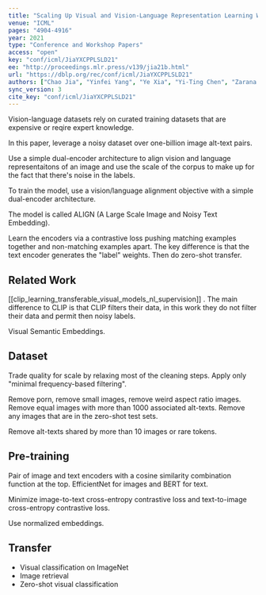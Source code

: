 ```yaml
---
title: "Scaling Up Visual and Vision-Language Representation Learning With Noisy Text Supervision."
venue: "ICML"
pages: "4904-4916"
year: 2021
type: "Conference and Workshop Papers"
access: "open"
key: "conf/icml/JiaYXCPPLSLD21"
ee: "http://proceedings.mlr.press/v139/jia21b.html"
url: "https://dblp.org/rec/conf/icml/JiaYXCPPLSLD21"
authors: ["Chao Jia", "Yinfei Yang", "Ye Xia", "Yi-Ting Chen", "Zarana Parekh", "Hieu Pham", "Quoc V. Le", "Yun-Hsuan Sung", "Zhen Li", "Tom Duerig"]
sync_version: 3
cite_key: "conf/icml/JiaYXCPPLSLD21"
---
```


Vision-language datasets rely on curated training datasets that are expensive or reqire expert knowledge.

In this paper, leverage a noisy dataset over one-billion image alt-text pairs.

Use a simple dual-encoder architecture to align vision and language representaitons of an image and use the scale of the corpus to make up for the fact that there's noise in the labels.

To train the model, use a vision/language alignment objective with a simple dual-encoder architecture.

The model is called ALIGN (A Large Scale Image and Noisy Text Embedding).

Learn the encoders via a contrastive loss pushing matching examples together and non-matching examples apart. The key difference is that the text encoder generates the "label" weights. Then do zero-shot transfer.

## Related Work

[[clip_learning_transferable_visual_models_nl_supervision]] . The main difference to CLIP is that CLIP filters their data, in this work they do not filter their data and permit then noisy labels.

Visual Semantic Embeddings.


## Dataset

Trade quality for scale by relaxing most of the cleaning steps. Apply only "minimal frequency-based filtering".

Remove porn, remove small images, remove weird aspect ratio images. Remove equal images with more than 1000 associated alt-texts. Remove any images that are in the zero-shot test sets.

Remove alt-texts shared by more than 10 images or rare tokens.

## Pre-training

Pair of image and text encoders with a cosine similarity combination function at the top. EfficientNet for images and BERT for text.

Minimize image-to-text cross-entropy contrastive loss and text-to-image cross-entropy contrastive loss.

Use normalized embeddings.

## Transfer

- Visual classification on ImageNet
- Image retrieval
- Zero-shot visual classification